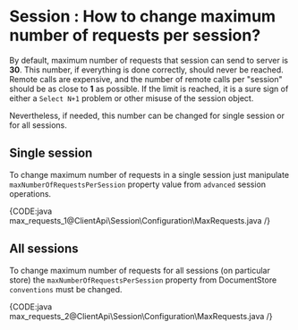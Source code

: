 # Session : How to change maximum number of requests per session?

By default, maximum number of requests that session can send to server is **30**. This number, if everything is done correctly, should never be reached. Remote calls are expensive, and the number of remote calls per "session" should be as close to **1** as possible. If the limit is reached, it is a sure sign of either a `Select N+1` problem or other misuse of the session object.

Nevertheless, if needed, this number can be changed for single session or for all sessions.

## Single session

To change maximum number of requests in a single session just manipulate `maxNumberOfRequestsPerSession` property value from `advanced` session operations.

{CODE:java max_requests_1@ClientApi\Session\Configuration\MaxRequests.java /}

## All sessions

To change maximum number of requests for all sessions (on particular store) the `maxNumberOfRequestsPerSession` property from DocumentStore `conventions` must be changed.

{CODE:java max_requests_2@ClientApi\Session\Configuration\MaxRequests.java /}
